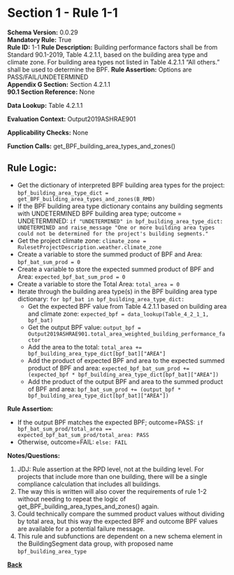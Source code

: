 # Section 1 - Rule 1-1
**Schema Version:** 0.0.29  
**Mandatory Rule:** True  
**Rule ID:** 1-1
**Rule Description:** Building performance factors shall be from Standard 90.1-2019, Table 4.2.1.1, based on the building area type and climate zone. For building area types not listed in Table 4.2.1.1  “All others.” shall be used to determine the BPF.
**Rule Assertion:** Options are PASS/FAIL/UNDETERMINED     
**Appendix G Section:** Section 4.2.1.1  
**90.1 Section Reference:** None  

**Data Lookup:** Table 4.2.1.1 

**Evaluation Context:** Output2019ASHRAE901

**Applicability Checks:** None

**Function Calls:**
get_BPF_building_area_types_and_zones()

## Rule Logic:
- Get the dictionary of interpreted BPF building area types for the project: `bpf_building_area_type_dict = get_BPF_building_area_types_and_zones(B_RMD)`
- If the BPF building area type dictionary contains any building segments with UNDETERMINED BPF building area type; outcome = UNDETERMINED: `if "UNDETERMINED" in bpf_building_area_type_dict: UNDETERMINED and raise_message "One or more building area types could not be determined for the project's building segments."`
- Get the project climate zone: `climate_zone = RulesetProjectDescription.weather.climate_zone`
- Create a variable to store the summed product of BPF and Area: `bpf_bat_sum_prod = 0`
- Create a variable to store the expected summed product of BPF and Area: `expected_bpf_bat_sum_prod = 0`
- Create a variable to store the Total Area: `total_area = 0`
- Iterate through the building area type(s) in the BPF building area type dictionary: `for bpf_bat in bpf_building_area_type_dict:`
  - Get the expected BPF value from Table 4.2.1.1 based on building area and climate zone: `expected_bpf = data_lookup(Table_4_2_1_1, bpf_bat)`
  - Get the output BPF value: `output_bpf = Output2019ASHRAE901.total_area_weighted_building_performance_factor`
  - Add the area to the total: `total_area += bpf_building_area_type_dict[bpf_bat]["AREA"]`
  - Add the product of expected BPF and area to the expected summed product of BPF and area: `expected_bpf_bat_sum_prod += (expected_bpf * bpf_building_area_type_dict[bpf_bat]["AREA"])`
  - Add the product of the output BPF and area to the summed product of BPF and area: `bpf_bat_sum_prod += (output_bpf * bpf_building_area_type_dict[bpf_bat]["AREA"])`

**Rule Assertion:**
- If the output BPF matches the expected BPF; outcome=PASS: `if bpf_bat_sum_prod/total_area == expected_bpf_bat_sum_prod/total_area: PASS`
- Otherwise, outcome=FAIL: `else: FAIL`

**Notes/Questions:** 
1. JDJ: Rule assertion at the RPD level, not at the building level. For projects that include more than one building, there will be a single compliance calculation that includes all buildings.
2. The way this is written will also cover the requirements of rule 1-2 without needing to repeat the logic of get_BPF_building_area_types_and_zones() again.
3. Could technically compare the summed product values without dividing by total area, but this way the expected BPF and outcome BPF values are available for a potential failure message.
4. This rule and subfunctions are dependent on a new schema element in the BuildingSegment data group, with proposed name `bpf_building_area_type`

**[Back](../_toc.md)**